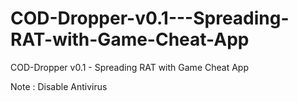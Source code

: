 # COD-Dropper-v0.1---Spreading-RAT-with-Game-Cheat-App
COD-Dropper v0.1 - Spreading RAT with Game Cheat App

Note : Disable Antivirus
